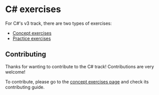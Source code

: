 # C&#35; exercises

For C#'s v3 track, there are two types of exercises:

- [Concept exercises][concept-exercises]
- [Practice exercises][practice-exercises]

## Contributing

Thanks for wanting to contribute to the C# track! Contributions are very welcome!

To contribute, please go to the [concept exercises page][concept-exercises] and check its contributing guide.

[concept-exercises]: ./concept/README.md
[practice-exercises]: ./practice/README.md
